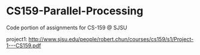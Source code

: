 # CS159-Parallel-Processing
Code portion of assignments for CS-159 @ SJSU

project1: http://www.sjsu.edu/people/robert.chun/courses/cs159/s1/Project-1---CS159.pdf
